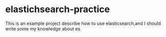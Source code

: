 # elastichsearch-practice
This is an example project describe how to use elasticsearch,and I should write some my knowledge about es
